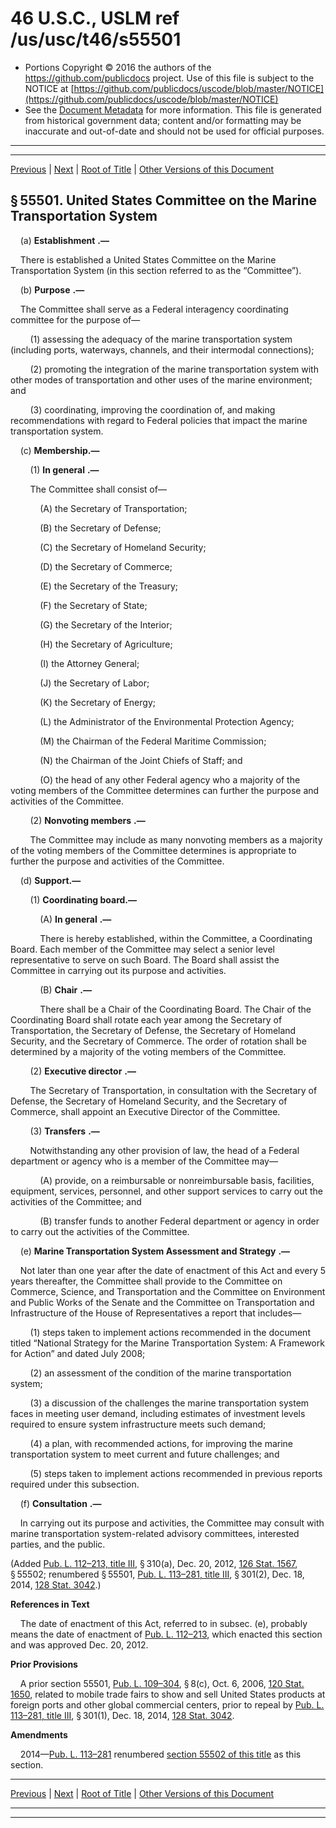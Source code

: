 ---
---

# 46 U.S.C., USLM ref /us/usc/t46/s55501

* Portions Copyright © 2016 the authors of the https://github.com/publicdocs project.
  Use of this file is subject to the NOTICE at [https://github.com/publicdocs/uscode/blob/master/NOTICE](https://github.com/publicdocs/uscode/blob/master/NOTICE)
* See the [Document Metadata](././../../../../../..//README.md) for more information.
  This file is generated from historical government data; content and/or formatting may be inaccurate and out-of-date and should not be used for official purposes.

----------
----------

[Previous](./../../../../../..//us/usc/t46/stV/ptD/ch555/m__us_usc_t46_stV_ptD_ch555.md) | [Next](./../../../../../..//us/usc/t46/stV/ptD/ch555/m__us_usc_t46_s55502.md) | [Root of Title](./../../../../../../) | [Other Versions of this Document](https://publicdocs.github.io/go/links?ns=uslm&ref=%2Fus%2Fusc%2Ft46%2Fs55501)

## § 55501. United States Committee on the Marine Transportation System

    (a)  __Establishment__  __.—__ 

    There is established a United States Committee on the Marine Transportation System (in this section referred to as the “Committee”).

    (b)  __Purpose__  __.—__ 

    The Committee shall serve as a Federal interagency coordinating committee for the purpose of—

        (1) assessing the adequacy of the marine transportation system (including ports, waterways, channels, and their intermodal connections);

        (2) promoting the integration of the marine transportation system with other modes of transportation and other uses of the marine environment; and

        (3) coordinating, improving the coordination of, and making recommendations with regard to Federal policies that impact the marine transportation system.

    (c) __Membership.—__ 

        (1)  __In general__  __.—__ 

        The Committee shall consist of—

            (A) the Secretary of Transportation;

            (B) the Secretary of Defense;

            (C) the Secretary of Homeland Security;

            (D) the Secretary of Commerce;

            (E) the Secretary of the Treasury;

            (F) the Secretary of State;

            (G) the Secretary of the Interior;

            (H) the Secretary of Agriculture;

            (I) the Attorney General;

            (J) the Secretary of Labor;

            (K) the Secretary of Energy;

            (L) the Administrator of the Environmental Protection Agency;

            (M) the Chairman of the Federal Maritime Commission;

            (N) the Chairman of the Joint Chiefs of Staff; and

            (O) the head of any other Federal agency who a majority of the voting members of the Committee determines can further the purpose and activities of the Committee.

        (2)  __Nonvoting members__  __.—__ 

        The Committee may include as many nonvoting members as a majority of the voting members of the Committee determines is appropriate to further the purpose and activities of the Committee.

    (d) __Support.—__ 

        (1) __Coordinating board.—__ 

            (A)  __In general__  __.—__ 

            There is hereby established, within the Committee, a Coordinating Board. Each member of the Committee may select a senior level representative to serve on such Board. The Board shall assist the Committee in carrying out its purpose and activities.

            (B)  __Chair__  __.—__ 

            There shall be a Chair of the Coordinating Board. The Chair of the Coordinating Board shall rotate each year among the Secretary of Transportation, the Secretary of Defense, the Secretary of Homeland Security, and the Secretary of Commerce. The order of rotation shall be determined by a majority of the voting members of the Committee.

        (2)  __Executive director__  __.—__ 

        The Secretary of Transportation, in consultation with the Secretary of Defense, the Secretary of Homeland Security, and the Secretary of Commerce, shall appoint an Executive Director of the Committee.

        (3)  __Transfers__  __.—__ 

        Notwithstanding any other provision of law, the head of a Federal department or agency who is a member of the Committee may—

            (A) provide, on a reimbursable or nonreimbursable basis, facilities, equipment, services, personnel, and other support services to carry out the activities of the Committee; and

            (B) transfer funds to another Federal department or agency in order to carry out the activities of the Committee.

    (e)  __Marine Transportation System Assessment and Strategy__  __.—__ 

    Not later than one year after the date of enactment of this Act and every 5 years thereafter, the Committee shall provide to the Committee on Commerce, Science, and Transportation and the Committee on Environment and Public Works of the Senate and the Committee on Transportation and Infrastructure of the House of Representatives a report that includes—

        (1) steps taken to implement actions recommended in the document titled “National Strategy for the Marine Transportation System: A Framework for Action” and dated July 2008;

        (2) an assessment of the condition of the marine transportation system;

        (3) a discussion of the challenges the marine transportation system faces in meeting user demand, including estimates of investment levels required to ensure system infrastructure meets such demand;

        (4) a plan, with recommended actions, for improving the marine transportation system to meet current and future challenges; and

        (5) steps taken to implement actions recommended in previous reports required under this subsection.

    (f)  __Consultation__  __.—__ 

    In carrying out its purpose and activities, the Committee may consult with marine transportation system-related advisory committees, interested parties, and the public.

(Added [Pub. L. 112–213, title III][/us/pl/112/213/tIII], § 310(a), Dec. 20, 2012, [126 Stat. 1567][/us/stat/126/1567], § 55502; renumbered § 55501, [Pub. L. 113–281, title III][/us/pl/113/281/tIII], § 301(2), Dec. 18, 2014, [128 Stat. 3042][/us/stat/128/3042].)

 __References in Text__ 

    The date of enactment of this Act, referred to in subsec. (e), probably means the date of enactment of [Pub. L. 112–213][/us/pl/112/213], which enacted this section and was approved Dec. 20, 2012.

 __Prior Provisions__ 

    A prior section 55501, [Pub. L. 109–304][/us/pl/109/304], § 8(c), Oct. 6, 2006, [120 Stat. 1650][/us/stat/120/1650], related to mobile trade fairs to show and sell United States products at foreign ports and other global commercial centers, prior to repeal by [Pub. L. 113–281, title III][/us/pl/113/281/tIII], § 301(1), Dec. 18, 2014, [128 Stat. 3042][/us/stat/128/3042].

 __Amendments__ 

    2014—[Pub. L. 113–281][/us/pl/113/281] renumbered [section 55502 of this title][/us/usc/t46/s55502] as this section.

----------

[Previous](./../../../../../..//us/usc/t46/stV/ptD/ch555/m__us_usc_t46_stV_ptD_ch555.md) | [Next](./../../../../../..//us/usc/t46/stV/ptD/ch555/m__us_usc_t46_s55502.md) | [Root of Title](./../../../../../../) | [Other Versions of this Document](https://publicdocs.github.io/go/links?ns=uslm&ref=%2Fus%2Fusc%2Ft46%2Fs55501)

----------
----------

[/us/pl/112/213/tIII]: https://publicdocs.github.io/go/links?ns=uslm&ref=%2Fus%2Fpl%2F112%2F213%2FtIII
[/us/stat/126/1567]: https://publicdocs.github.io/go/links?ns=uslm&ref=%2Fus%2Fstat%2F126%2F1567
[/us/pl/113/281/tIII]: https://publicdocs.github.io/go/links?ns=uslm&ref=%2Fus%2Fpl%2F113%2F281%2FtIII
[/us/stat/128/3042]: https://publicdocs.github.io/go/links?ns=uslm&ref=%2Fus%2Fstat%2F128%2F3042
[/us/pl/112/213]: https://publicdocs.github.io/go/links?ns=uslm&ref=%2Fus%2Fpl%2F112%2F213
[/us/pl/109/304]: https://publicdocs.github.io/go/links?ns=uslm&ref=%2Fus%2Fpl%2F109%2F304
[/us/stat/120/1650]: https://publicdocs.github.io/go/links?ns=uslm&ref=%2Fus%2Fstat%2F120%2F1650
[/us/pl/113/281/tIII]: https://publicdocs.github.io/go/links?ns=uslm&ref=%2Fus%2Fpl%2F113%2F281%2FtIII
[/us/stat/128/3042]: https://publicdocs.github.io/go/links?ns=uslm&ref=%2Fus%2Fstat%2F128%2F3042
[/us/pl/113/281]: https://publicdocs.github.io/go/links?ns=uslm&ref=%2Fus%2Fpl%2F113%2F281
[/us/usc/t46/s55502]: https://publicdocs.github.io/go/links?ns=uslm&ref=%2Fus%2Fusc%2Ft46%2Fs55502


